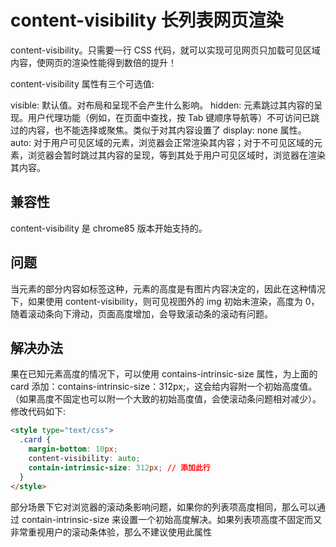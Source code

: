 # content-visibility 长列表网页渲染

content-visibility。只需要一行 CSS 代码，就可以实现可见网页只加载可见区域内容，使网页的渲染性能得到数倍的提升！

content-visibility 属性有三个可选值:

visible: 默认值。对布局和呈现不会产生什么影响。
hidden: 元素跳过其内容的呈现。用户代理功能（例如，在页面中查找，按 Tab 键顺序导航等）不可访问已跳过的内容，也不能选择或聚焦。类似于对其内容设置了 display: none 属性。
auto: 对于用户可见区域的元素，浏览器会正常渲染其内容；对于不可见区域的元素，浏览器会暂时跳过其内容的呈现，等到其处于用户可见区域时，浏览器在渲染其内容。

## 兼容性

content-visibility 是 chrome85 版本开始支持的。

## 问题

当元素的部分内容如<img />标签这种，元素的高度是有图片内容决定的，因此在这种情况下，如果使用 content-visibility，则可见视图外的 img 初始未渲染，高度为 0，随着滚动条向下滑动，页面高度增加，会导致滚动条的滚动有问题。

## 解决办法

果在已知元素高度的情况下，可以使用 contains-intrinsic-size 属性，为上面的 card 添加：contains-intrinsic-size：312px;，这会给内容附一个初始高度值。（如果高度不固定也可以附一个大致的初始高度值，会使滚动条问题相对减少）。
修改代码如下:

```html
<style type="text/css">
  .card {
    margin-bottom: 10px;
    content-visibility: auto;
    contain-intrinsic-size: 312px; // 添加此行
  }
</style>
```

部分场景下它对浏览器的滚动条影响问题，如果你的列表项高度相同，那么可以通过 contain-intrinsic-size 来设置一个初始高度解决。如果列表项高度不固定而又非常重视用户的滚动条体验，那么不建议使用此属性
